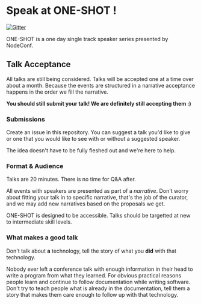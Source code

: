 # Speak at ONE-SHOT <insert city name>!

[![Gitter](https://badges.gitter.im/Join%20Chat.svg)](https://gitter.im/oneshot/Austin?utm_source=badge&utm_medium=badge&utm_campaign=pr-badge&utm_content=badge)

<insert dates and location details>

ONE-SHOT is a one day single track speaker series presented by NodeConf.

## Talk Acceptance

All talks are still being considered. Talks will be accepted one at a time over about a month. Because the events are structured in a narrative acceptance happens in the order we fill the narrative.

**You should still submit your talk! We are definitely still accepting them :)**

### Submissions

Create an issue in this repository. You can suggest a talk you'd like to give or one that you would like to see with or without a suggested speaker.

The idea doesn't have to be fully fleshed out and we're here to help.

### Format & Audience

Talks are 20 minutes. There is no time for Q&A after.

All events with speakers are presented as part of a *narrative*. Don't worry about fitting your talk in to specific narrative, that's the job of the curator, and we may add new narratives based on the proposals we get.

ONE-SHOT is designed to be accessible. Talks should be targetted at new to intermediate skill levels.

### What makes a good talk

Don't talk about **a** technology, tell the story of what you **did** with that technology.

Nobody ever left a conference talk with enough information in their head to write a program from what they learned. For obvious practical reasons people learn and continue to follow documentation while writing software. Don't try to teach people what is already in the documentation, tell them a story that makes them care enough to follow up with that technology.
